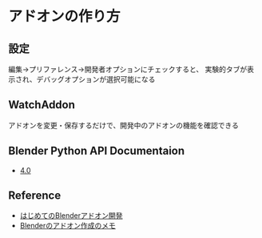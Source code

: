 # アドオンの作り方

## 設定
編集→プリファレンス→開発者オプションにチェックすると、
実験的タブが表示され、デバッグオプションが選択可能になる

## WatchAddon
アドオンを変更・保存するだけで、開発中のアドオンの機能を確認できる

## Blender Python API Documentaion
- [4.0](https://docs.blender.org/api/current/index.html)

## Reference
- [はじめてのBlenderアドオン開発](https://colorful-pico.net/introduction-to-addon-development-in-blender/2.8/)
- [Blenderのアドオン作成のメモ](https://x.gd/AetH4)